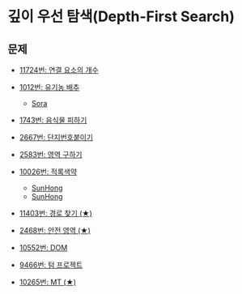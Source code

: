 깊이 우선 탐색(Depth-First Search)
=======

문제
----
 * [11724번: 연결 요소의 개수](https://www.acmicpc.net/problem/11724)
  
 * [1012번: 유기농 배추](https://www.acmicpc.net/problem/1012)
    * [Sora](https://github.com/SangBeo/algoStudy/blob/master/DFS/Sora/1012.md)
   
 * [1743번: 음식물 피하기](https://www.acmicpc.net/problem/1743)
 
 * [2667번: 단지번호붙이기](https://www.acmicpc.net/problem/2667)
 
 * [2583번: 영역 구하기](https://www.acmicpc.net/problem/2583)
 
 * [10026번: 적록색약](https://www.acmicpc.net/problem/10026)
    * [SunHong](https://github.com/SangBeo/algoStudy/blob/master/DFS/SunHong/11724.md)
    * [SunHong](https://github.com/SangBeo/algoStudy/blob/master/DFS/SunHong/10026.md)
 
 * [11403번: 경로 찾기 (★)](https://www.acmicpc.net/problem/11403)  
 
 * [2468번: 안전 영역 (★)](https://www.acmicpc.net/problem/2468)  
 
 * [10552번: DOM](https://www.acmicpc.net/problem/10552)
 
 * [9466번: 텀 프로젝트](https://www.acmicpc.net/problem/9466)
 
 * [10265번: MT (★)](https://www.acmicpc.net/problem/10265)
